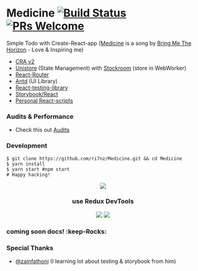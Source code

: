# Medicine [![Build Status](https://travis-ci.com/ri7nz/Medicine.svg?branch=master)](https://travis-ci.com/ri7nz/Medicine) [![PRs Welcome](https://img.shields.io/badge/PRs-welcome-green.svg)](https://github.com/ri7nz/Medicine/pulls)

Simple Todo with Create-React-app ([Medicine](https://open.spotify.com/track/03CbQgFxnBFoaaVJTfEqMD?si=r-n7wS9bRLapFqLbngH29g) is a song by [Bring Me The Horizon](https://www.bmthofficial.com/) - Love & Inspiring me)

- [CRA v2](https://facebook.github.io/create-react-app)
- [Unistore](https://github.com/developit/unistore) (State Management) with [Stockroom](https://github.com/developit/stockroom) (store in WebWorker)
- [React-Router](https://github.com/ReactTraining/react-router)
- [Antd](https://github.com/ant-design/ant-design) (UI Library)
- [React-testing-library](https://github.com/kentcdodds/react-testing-library)
- [Storybook/React](https://github.com/storybooks/storybook)
- [Personal React-scripts](https://www.npmjs.com/package/ri7nz-react-scripts)
### Audits & Performance
- Check this out [Audits](https://github.com/ri7nz/Medicine/tree/dev/audits)

### Development 
```
$ git clone https://github.com/ri7nz/Medicine.git && cd Medicine
$ yarn install
$ yarn start #npm start
# Happy hacking!
```
<div style="display:block;text-align:center">
<img src="https://github.com/ri7nz/Medicine/blob/dev/docs/main.png"/>
  <h3>use Redux DevTools</h3>
<img src="https://github.com/ri7nz/Medicine/blob/dev/docs/redux-devtools.png"/>
<img src="https://github.com/ri7nz/Medicine/blob/dev/docs/redux-devtools-2.png"/>
</div>

### coming soon docs! :keep-Rocks:

### Special Thanks

- [@zainfathoni](https://github.com/zainfathoni) (I learning lot about testing & storybook from him)

